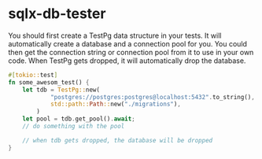 # sqlx-db-tester

You should first create a TestPg data structure in your tests. It will automatically create a database and a connection pool for you. You could then get the connection string or connection pool from it to use in your own code. When TestPg gets dropped, it will automatically drop the database.

```rust
#[tokio::test]
fn some_awesom_test() {
    let tdb = TestPg::new(
            "postgres://postgres:postgres@localhost:5432".to_string(),
            std::path::Path::new("./migrations"),
        )
    let pool = tdb.get_pool().await;
    // do something with the pool

    // when tdb gets dropped, the database will be dropped
}
```